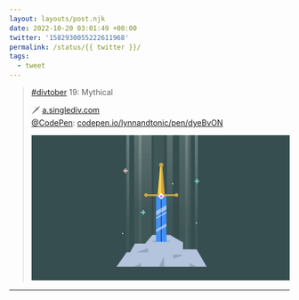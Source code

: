 ```yaml
---
layout: layouts/post.njk
date: 2022-10-20 03:01:49 +00:00
twitter: '1582930055222611968'
permalink: /status/{{ twitter }}/
tags: 
  - tweet
---
```


> [#divtober](https://twitter.com/hashtag/divtober) 19: Mythical
> 
> 🗡 [a.singlediv.com](https://a.singlediv.com)  
> [@CodePen](https://twitter.com/CodePen): [codepen.io/lynnandtonic/pen/dyeBvON](https://codepen.io/lynnandtonic/pen/dyeBvON)
> 
> ![the sword in the stone, glimmering beneath sparkling light beams](/img/1582930055222611968-FfeyQCFUoAA3Hp3.jpg)

---
